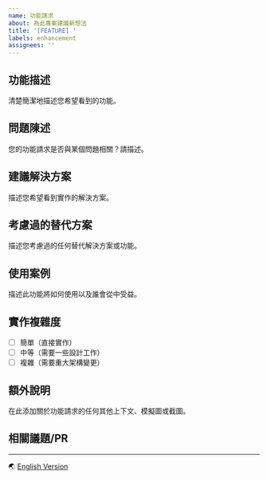 ```yaml
---
name: 功能請求
about: 為此專案建議新想法
title: '[FEATURE] '
labels: enhancement
assignees: ''
---
```


## 功能描述
清楚簡潔地描述您希望看到的功能。

## 問題陳述
您的功能請求是否與某個問題相關？請描述。
<!-- 範例：我總是在 [...] 時感到困擾 -->

## 建議解決方案
描述您希望看到實作的解決方案。

## 考慮過的替代方案
描述您考慮過的任何替代解決方案或功能。

## 使用案例
描述此功能將如何使用以及誰會從中受益。

## 實作複雜度
<!-- 可選：您對實作難度的評估 -->
- [ ] 簡單（直接實作）
- [ ] 中等（需要一些設計工作）
- [ ] 複雜（需要重大架構變更）

## 額外說明
在此添加關於功能請求的任何其他上下文、模擬圖或截圖。

## 相關議題/PR
<!-- 如有相關議題或 PR，請連結 -->

---
🌏 [English Version](feature_request.md)
